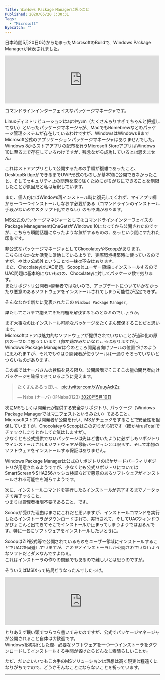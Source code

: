 ```yaml
---
Title: Windows Package Managerに思うこと
Published: 2020/05/20 1:30:31
Tags:
  - "Microsoft"
Eyecatch: ""
---
```

<p>日本時間5月20日0時から始まったMicrosoftのBuildで、Windows Package Managerが発表されました。</p>

<p><iframe src="https://hatenablog-parts.com/embed?url=https%3A%2F%2Fdevblogs.microsoft.com%2Fcommandline%2Fwindows-package-manager-preview%2F" title="Windows Package Manager Preview | Windows Command Line" class="embed-card embed-webcard" scrolling="no" frameborder="0" style="display: block; width: 100%; height: 155px; max-width: 500px; margin: 10px 0px;"></iframe></p>

<p>コマンドラインインターフェイスなパッケージマネージャです。</p>

<p>Linuxディストリビューションはaptやyum（たくさんありすぎてちゃんと把握してない）といったパッケージマネージャが、MacでもHomebrewなどのパッケージ管理システムが存在しているわけですが、WindowsはWindows 8までMicrosoft公式のアプリケーションパッケージマネージャはありませんでした。<br />
Windows 8からストアアプリの配布を行うMicrosoft StoreアプリはWindows 10に至るまで存在しているわけですが、残念ながら成功しているとは思えません。</p>

<p>これはストアアプリとして公開するための手順が複雑であったこと、DesktopBridgeができるまでUWP形式のものしか基本的に公開できなかったこと、そしてセキュリティ上の問題を取り除くためにがちがちにできることを制限したことが原因だと私は解釈しています。</p>

<p>また、個人的にはWindows再インストール時に復元してくれず、マイアプリ欄から一つ一つインストールしなおす必要がある（コマンドラインのインストール手段がないのでスクリプト化できない）のも不満があります。</p>

<p>MS公式のパッケージマネジャーとしてはコマンドラインインターフェイスのPackage Management(OneGet)がWindows 10になってから公開されたのですが、こちらも瞬間話題になったような気がするものの、あっという間にすたれた印象です。</p>

<p>非公式なパッケージマネージャとしてChocolateyやScoopがあります。<br />
こちらはなかなか活発に活動しているようで、実際環境構築時に使っているのですが、やはり公式外ということで一抹の不安はあります。<br />
また、ChocolateyはUAC問題、Scoopはユーザー領域にインストールするのでUAC問題は基本的にないものの、Chocolateyに対してパッケージ数で劣ります。<br />
またリポジトリ公開者=開発者ではないので、アップデートについていかなかったり悪意のあるソフトウェアをインストールされてしまう可能性が否定できず。</p>

<p>そんななかで新たに発表されたこの <code>Windows Package Manager</code>。</p>

<p>果たしてこれまで抱えてきた問題を解決するものとなるのでしょうか。</p>

<p>まず大事なのはインストール可能なパッケージをたくさん確保することだと思います。<br />
Microsoftストアは魅力的なソフトウェアが提供されていないことが過疎化の原因の一つだと思っています（卵か鶏かみたいなところはありますが）。<br />
Windows Package Managerは今のところ開発者向けツールの位置づけのように思われますが、それでもやはり開発者が使うツールは一通りそろっていないとつらいものがあります。</p>

<p>この点ではナーバさんの投稿を見る限り、公開段階でそこそこの量の開発者向けパッケージを確保できているように見えます。</p>

<p><blockquote class="twitter-tweet" data-lang="ja"><p lang="ja" dir="ltr">たくさんあるっぽい。 <a href="https://t.co/xWuuyAxkZz">pic.twitter.com/xWuuyAxkZz</a></p>&mdash; Naba (ナーバ) (@Naba0123) <a href="https://twitter.com/Naba0123/status/1262765912895053827?ref_src=twsrc%5Etfw">2020年5月19日</a></blockquote> <script async src="https://platform.twitter.com/widgets.js" charset="utf-8"></script> </p>

<p>次にMSもしくは開発元が提供する安全なリポジトリ、パッケージ（Windows Package Managerではマニフェストというみたい）であること。<br />
Microsoftストアは開発者が公開を行い、MSがチェックをすることで安全性を担保していますが、ChocolateyやScoopはこの辺りが心配です（確かVirusTotalでチェックしたりとかしてた気はしますが）。<br />
少なくとも公式提供でないパッケージは先ほど書いたように必ずしもリポジトリでインストールされるソフトウェアが最新バージョンとは限らず、そして本物のソフトウェアをインストールする保証はありません。</p>

<p>Windows Package Managerは公式のリポジトリのほかサードパーティリポジトリが用意されるようですが、少なくとも公式リポジトリについてはSmartScreenやSHA256ハッシュ検証などで悪意のあるソフトウェアがインストールされる可能性を減らすようです。</p>

<p>次に、インストールコマンドを実行したらインストールが完了するまでノータッチで完了すること。<br />
つまりは管理者権限不要であること、です。</p>

<p>Scoopが受けた理由はまさにこれだと思いますが、インストールコマンドを実行したらインストーラがダウンロードされて、実行されて、そしてUACウィンドウがぴょこんと出てきてそこでインストールが止まってしまうようでは困るんです。特に一気にソフトウェアをインストールしたいときに。</p>

<p>ScoopはZIP形式等で公開されているものをユーザー領域にインストールすることでUACを回避していますが、これだとインストーラしか公開されていないようなソフトだとダメなんですよねぇ。<br />
これはインストーラの作りの問題でもあるので難しいとは思うのですが。</p>

<p>そういえばMSIXって結局どうなったんでしたっけ。</p>

<p><iframe src="https://hatenablog-parts.com/embed?url=https%3A%2F%2Fwww.itmedia.co.jp%2Fpcuser%2Farticles%2F1806%2F07%2Fnews110.html" title="Microsoftがアプリ戦略をアップデート　新形式「MSIX」でモダン化は進むか (1/2)" class="embed-card embed-webcard" scrolling="no" frameborder="0" style="display: block; width: 100%; height: 155px; max-width: 500px; margin: 10px 0px;"></iframe></p>

<p>とりあえず眠い頭でつらつら書いてみたのですが、公式でパッケージマネージャが公開されること自体は大歓迎です。<br />
Windowsを初期化した際、必要なソフトウェアを一つ一つインストーラをダウンロードしてインストールする手間が省けたらどんなに素晴らしいことか。</p>

<p>ただ、だいたいいつもこの手のMSソリューションは理想は高く現実は程遠くになりがちですので、どうかそんなことにならないことを祈っています。</p>

***